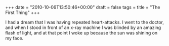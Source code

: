 +++
date = "2010-10-06T13:50:46+00:00"
draft = false
tags = 
title = "The First Thing"
+++
<p>I had a dream that I was having repeated heart-attacks. I went to the doctor, and when I stood in front of an x-ray machine I was blinded by an amazing flash of light, and at that point I woke up because the sun was shining on my face.</p> 